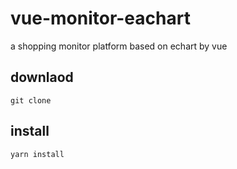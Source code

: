 # vue-monitor-eachart
a shopping monitor platform based on echart by vue
## downlaod
```
git clone 
```
## install
```
yarn install
```
